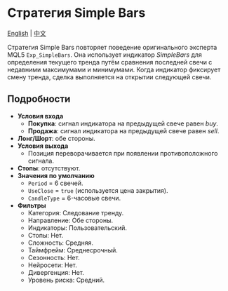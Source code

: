 # Стратегия Simple Bars
[English](README.md) | [中文](README_cn.md)

Стратегия Simple Bars повторяет поведение оригинального эксперта MQL5 `Exp_SimpleBars`. Она использует индикатор *SimpleBars* для определения текущего тренда путём сравнения последней свечи с недавними максимумами и минимумами. Когда индикатор фиксирует смену тренда, сделка выполняется на открытии следующей свечи.

## Подробности

- **Условия входа**
  - **Покупка**: сигнал индикатора на предыдущей свече равен *buy*.
  - **Продажа**: сигнал индикатора на предыдущей свече равен *sell*.
- **Лонг/Шорт**: обе стороны.
- **Условия выхода**
  - Позиция переворачивается при появлении противоположного сигнала.
- **Стопы**: отсутствуют.
- **Значения по умолчанию**
  - `Period` = 6 свечей.
  - `UseClose` = `true` (используется цена закрытия).
  - `CandleType` = 6-часовые свечи.
- **Фильтры**
  - Категория: Следование тренду.
  - Направление: Обе стороны.
  - Индикаторы: Пользовательский.
  - Стопы: Нет.
  - Сложность: Средняя.
  - Таймфрейм: Среднесрочный.
  - Сезонность: Нет.
  - Нейросети: Нет.
  - Дивергенция: Нет.
  - Уровень риска: Средний.

